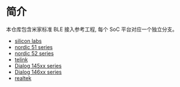 简介
====

本仓库包含米家标准 BLE 接入参考工程, 每个 SoC 平台对应一个独立分支。

* [silicon labs](https://github.com/MiEcosystem/mijia_ble_standard/tree/silabs)
* [nordic 51 series](https://github.com/MiEcosystem/mijia_ble_standard/tree/nordic_legacy)
* [nordic 52 series](https://github.com/MiEcosystem/mijia_ble_standard/tree/nordic)
* [telink](https://github.com/MiEcosystem/mijia_ble_standard/tree/telink)
* [Dialog 145xx series](https://github.com/MiEcosystem/mijia_ble_standard/tree/Dialog)
* [Dialog 146xx series](https://github.com/MiEcosystem/mijia_ble_standard/tree/da146xx)
* [realtek](https://github.com/MiEcosystem/mijia_ble_standard/tree/realtek)
